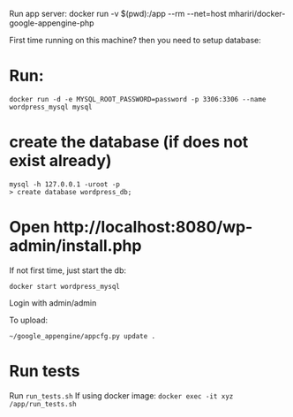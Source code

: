 Run app server:
    docker run -v $(pwd):/app --rm --net=host mhariri/docker-google-appengine-php


First time running on this machine? then you need to setup database:

# Run:

    docker run -d -e MYSQL_ROOT_PASSWORD=password -p 3306:3306 --name wordpress_mysql mysql

# create the database (if does not exist already)

    mysql -h 127.0.0.1 -uroot -p
    > create database wordpress_db;

# Open http://localhost:8080/wp-admin/install.php



If not first time, just start the db:

    docker start wordpress_mysql

Login with admin/admin


To upload:

    ~/google_appengine/appcfg.py update .



# Run tests

Run `run_tests.sh`
If using docker image: `docker exec -it xyz /app/run_tests.sh`
